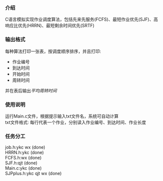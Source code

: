 ### 介绍
C语言模拟实现作业调度算法，包括先来先服务(FCFS)、最短作业优先(SJF)、高响应比优先(HRRN)、最短剩余时间优先(SRTF)

### 输出格式
每种算法打印一张表，按调度顺序排序，并且打印:
- 作业编号
- 到达时间
- 开始时间
- 周转时间  

并在表后输出*平均周转时间*   
### 使用说明  
运行Main.c文件，根据提示输入txt文件名，系统可自动计算  
txt文件格式: 每行代表一个作业，分别读入作业编号、到达时间、作业长度
### 任务分工
job.h:ykc wx    (done)  
HRRN.h:ykc     (done)  
FCFS.h:wx (done)  
SJF.h:qjt (done)  
Main.c:ykc (done)  
SJPplus.h:ykc qjt wx (done)
